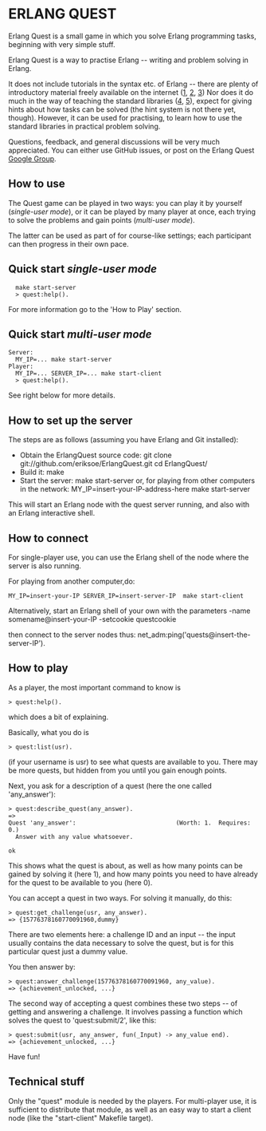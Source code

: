 ERLANG QUEST
============

Erlang Quest is a small game in which you solve Erlang programming
tasks, beginning with very simple stuff.

Erlang Quest is a way to practise Erlang -- writing and problem
solving in Erlang.

It does not include tutorials in the syntax etc. of Erlang -- there
are plenty of introductory material freely available on the internet
([1][], [2][], [3][]) Nor does it do much in the way of teaching the
standard libraries ([4][], [5][]), expect for giving hints about how
tasks can be solved (the hint system is not there yet, though).
However, it can be used for practising, to learn how to use the
standard libraries in practical problem solving.

Questions, feedback, and general discussions will be very much
appreciated.  You can either use GitHub issues, or post on the Erlang
Quest [Google Group](https://groups.google.com/forum/?hl=en&fromgroups#!forum/erlang-quest).


How to use
----------

The Quest game can be played in two ways: you can play it by yourself
(_single-user mode_), or it can be played by many player at once, each
trying to solve the problems and gain points (_multi-user mode_).

The latter can be used as part of for course-like settings; each
participant can then progress in their own pace.


Quick start _single-user mode_
------------------------------
      make start-server
      > quest:help().

For more information go to the 'How to Play' section.


Quick start _multi-user mode_
-----------------------------
    Server:
      MY_IP=... make start-server
    Player:
      MY_IP=... SERVER_IP=... make start-client
      > quest:help().

See right below for more details.


How to set up the server
------------------------

The steps are as follows (assuming you have Erlang and Git installed):

- Obtain the ErlangQuest source code:
    git clone git://github.com/eriksoe/ErlangQuest.git
    cd ErlangQuest/
- Build it:
    make
- Start the server:
    make start-server
  or, for playing from other computers in the network:
    MY_IP=insert-your-IP-address-here  make start-server

This will start an Erlang node with the quest server running, and also
with an Erlang interactive shell.


How to connect
--------------

For single-player use, you can use the Erlang shell of the node where
the server is also running.

For playing from another computer,do:

    MY_IP=insert-your-IP SERVER_IP=insert-server-IP  make start-client

Alternatively, start an Erlang shell of your own with the parameters
     -name somename@insert-your-IP -setcookie questcookie

then connect to the server nodes thus:
    net_adm:ping('quests@insert-the-server-IP').


How to play
-----------

As a player, the most important command to know is

    > quest:help().

which does a bit of explaining.

Basically, what you do is

    > quest:list(usr).

(if your username is usr) to see what quests are available to you.
There may be more quests, but hidden from you until you gain enough
points.

Next, you ask for a description of a quest (here the one called
'any_answer'):

    > quest:describe_quest(any_answer).
    =>
    Quest 'any_answer':                            (Worth: 1.  Requires: 0.)
      Answer with any value whatsoever.

    ok

This shows what the quest is about, as well as how many points can be
gained by solving it (here 1), and how many points you need to have
already for the quest to be available to you (here 0).

You can accept a quest in two ways.  For solving it manually, do this:

    > quest:get_challenge(usr, any_answer).
    => {15776378160770091960,dummy}

There are two elements here: a challenge ID and an input -- the input
usually contains the data necessary to solve the quest, but is for
this particular quest just a dummy value.

You then answer by:

    > quest:answer_challenge(15776378160770091960, any_value).
    => {achievement_unlocked, ...}

The second way of accepting a quest combines these two steps -- of
getting and answering a challenge.  It involves passing a function
which solves the quest to 'quest:submit/2', like this:

    > quest:submit(usr, any_answer, fun(_Input) -> any_value end).
    => {achievement_unlocked, ...}

Have fun!


Technical stuff
---------------

Only the "quest" module is needed by the players.  For multi-player
use, it is sufficient to distribute that module, as well as an easy
way to start a client node (like the "start-client" Makefile target).

[1]: http://www.erlang.org/doc/getting_started/users_guide.html
[2]: http://learnyousomeerlang.com/
[3]: http://www.erlang.org/course/course.html

[4]: http://erldocs.com/
[5]: http://www.erlang.org/erldoc
